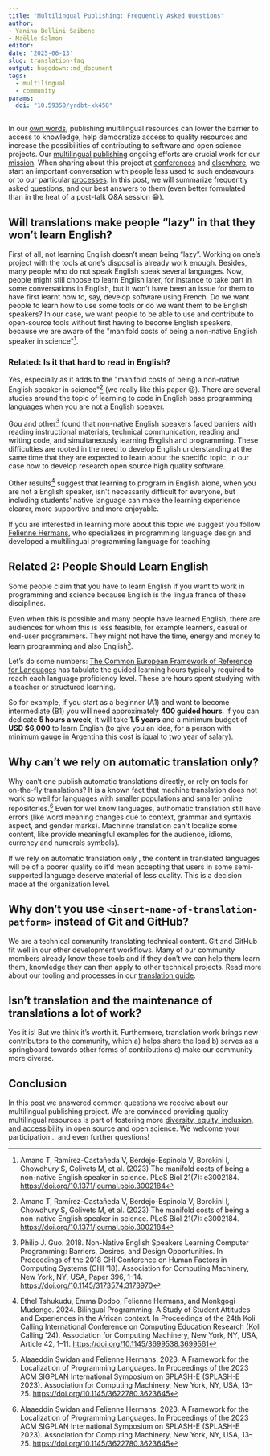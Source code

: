 ```yaml
---
title: "Multilingual Publishing: Frequently Asked Questions"
author: 
- Yanina Bellini Saibene
- Maëlle Salmon
editor: 
date: '2025-06-13'
slug: translation-faq
output: hugodown::md_document
tags:
  - multilingual
  - community
params:
  doi: "10.59350/yrdbt-xk458"
---
```


In our [own words](/multilingual-publishing), publishing multilingual resources can lower the barrier to access to knowledge, help democratize access to quality resources and increase the possibilities of contributing to software and open science projects.
Our [multilingual publishing](/multilingual-publishing) ongoing efforts are crucial work for our [mission](/about).
When sharing about this project at [conferences](/talks-papers/) and [elsewhere](/commcalls/nov2023-multilingual/), we start an important conversation with people less used to such endeavours or to our particular [processes](https://translationguide.ropensci.org/).
In this post, we will summarize frequently asked questions, and our best answers to them (even better formulated than in the heat of a post-talk Q&A session :grin:).

## Will translations make people “lazy” in that they won’t learn English?

First of all, not learning English doesn’t mean being “lazy”. 
Working on one’s project with the tools at one’s disposal is already work enough. 
Besides, many people who do not speak English speak several languages.
Now, people might still choose to learn English later, for instance to take part in some conversations in English, but it won’t have been an issue for them to have first learnt how to, say, develop software using French.
Do we want people to learn how to use some tools or do we want them to be English speakers? 
In our case, we want people to be able to use and contribute to open-source tools without first having to become English speakers,
because we are aware of the "manifold costs of being a non-native English speaker in science"[^amano].

[^amano]: Amano T, Ramírez-Castañeda V, Berdejo-Espinola V, Borokini I, Chowdhury S, Golivets M, et al. (2023) The manifold costs of being a non-native English speaker in science. PLoS Biol 21(7): e3002184. https://doi.org/10.1371/journal.pbio.3002184

### Related: Is it that hard to read in English?

Yes, especially as it adds to the "manifold costs of being a non-native English speaker in science"[^amano] (we really like this paper :wink:).
There are several studies around the topic of learning to code in English base programming languages when you are not a English speaker. 

Gou and other[^gou] found that non-native English speakers faced barriers with reading instructional materials, technical communication, reading and writing code, and simultaneously learning English and programming. 
These difficulties are rooted in the need to develop English understanding at the same time that they are expected to learn about the specific topic, in our case how to develop research open source high quality software.

Other results[^tshukudu] suggest that learning to program in English alone, when you are not a English speaker, isn't necessarily difficult for everyone, but including students' native language can make the learning experience clearer, more supportive and more enjoyable. 

If you are interested in learning more about this topic we suggest you follow [Felienne Hermans](https://www.felienne.com), who specializes in programming language design and developed a multilingual programming language for teaching. 

[^gou]: Philip J. Guo. 2018. Non-Native English Speakers Learning Computer Programming: Barriers, Desires, and Design Opportunities. In Proceedings of the 2018 CHI Conference on Human Factors in Computing Systems (CHI '18). Association for Computing Machinery, New York, NY, USA, Paper 396, 1–14. https://doi.org/10.1145/3173574.3173970

[^tshukudu]: Ethel Tshukudu, Emma Dodoo, Felienne Hermans, and Monkgogi Mudongo. 2024. Bilingual Programming: A Study of Student Attitudes and Experiences in the African context. In Proceedings of the 24th Koli Calling International Conference on Computing Education Research (Koli Calling '24). Association for Computing Machinery, New York, NY, USA, Article 42, 1–11. https://doi.org/10.1145/3699538.3699561

## Related 2: People Should Learn English

Some people claim that you have to learn English if you want to work in programming and science because English is the lingua franca of these disciplines. 

Even when this is possible and many people have learned English, there are audiences for whom this is less feasible, for example learners, casual or end-user programmers. They might not have the time, energy and money to learn programming and also English[^swidan].

[^swidan]: Alaaeddin Swidan and Felienne Hermans. 2023. A Framework for the Localization of Programming Languages. In Proceedings of the 2023 ACM SIGPLAN International Symposium on SPLASH-E (SPLASH-E 2023). Association for Computing Machinery, New York, NY, USA, 13–25. https://doi.org/10.1145/3622780.3623645

Let’s do some numbers: [The Common European Framework of Reference for Languages](https://www.languagecert.org/en/guided-learning-hours) has tabulate the guided learning hours typically required to reach each language proficiency level. These are hours spent studying with a teacher or structured learning. 

So for example, if you start as a beginner (A1) and want to become intermediate (B1) you will need approximately **400 guided hours**.  If you can dedicate **5 hours a week**, it will take **1.5 years**  and a minimum budget of **USD $6,000** to learn English (to give you an idea, for a person with minimum gauge in Argentina this cost is iqual to two year of salary). 

## Why can’t we rely on automatic translation only?

Why can’t one publish automatic translations directly, or rely on tools for on-the-fly translations?
It is a known fact that machine translation does not work so well for languages with smaller populations and
smaller online repositories.[^swidan]  Even for wel know languages, authomatic translation still have errors (like word meaning changes due to context, grammar and syntaxis aspect, and gender marks).   Machinne translation can't localize some content, like provide meaningful examples for the audience, idioms, currency and numerals symbols).  

If we rely on automatic translation only , the content in translated languages will be of a poorer quality so it’d mean accepting that users in some semi-supported language deserve material of less quality.
This is a decision made at the organization level.

## Why don’t you use `<insert-name-of-translation-patform>` instead of Git and GitHub?

We are a technical community translating technical content. 
Git and GitHub fit well in our other development workflows. 
Many of our community members already know these tools and if they don’t we can help them learn them, knowledge they can then apply to other technical projects.
Read more about our tooling and processes in our [translation guide](https://translationguide.ropensci.org/intro.html#technical-infrastructure-and-workflows).

## Isn’t translation and the maintenance of translations a lot of work?

Yes it is! 
But we think it’s worth it.
Furthermore, translation work brings new contributors to the community, which a) helps share the load b) serves as a springboard towards other forms of contributions c) make our community more diverse.

## Conclusion

In this post we answered common questions we receive about our multilingual publishing project.
We are convinced providing quality multilingual resources is part of fostering more [diversity, equity, inclusion, and accessibility](/blog/2025/02/05/no-science-without-deia/) in open source and open science.
We welcome your participation... and even further questions!
